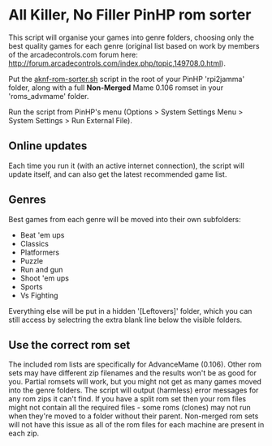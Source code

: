 # All Killer, No Filler PinHP rom sorter

This script will organise your games into genre folders, choosing only the best quality games for each genre (original list based on work by members of the arcadecontrols.com forum here: http://forum.arcadecontrols.com/index.php/topic,149708.0.html).

Put the [aknf-rom-sorter.sh](https://raw.githubusercontent.com/AndyHazz/All-Killer-PinHP-rom-sorter/main/aknf-rom-sorter.sh) script in the root of your PinHP 'rpi2jamma' folder, along with a full **Non-Merged** Mame 0.106 romset in your 'roms_advmame' folder.

Run the script from PinHP's menu (Options > System Settings Menu > System Settings > Run External File).

## Online updates

Each time you run it (with an active internet connection), the script will update itself, and can also get the latest recommended game list.

## Genres

Best games from each genre will be moved into their own subfolders:

- Beat 'em ups
- Classics
- Platformers
- Puzzle
- Run and gun
- Shoot 'em ups
- Sports
- Vs Fighting

Everything else will be put in a hidden '[Leftovers]' folder, which you can still access by selectring the extra blank line below the visible folders.

## Use the correct rom set

The included rom lists are specifically for AdvanceMame (0.106). Other rom sets may have different zip filenames and the results won't be as good for you.
Partial romsets will work, but you might not get as many games moved into the genre folders.
The script will output (harmless) error messages for any rom zips it can't find.
If you have a split rom set then your rom files might not contain all the required files - some roms (clones) may not run when they're moved to a folder without their parent. Non-merged rom sets will not have this issue as all of the rom files for each machine are present in each zip.
